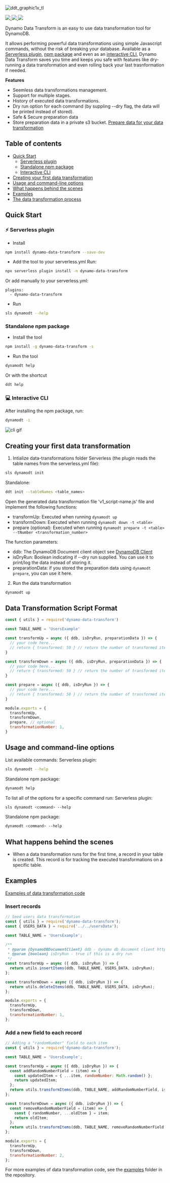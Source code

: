![ddt_graphic1x_tl](https://user-images.githubusercontent.com/101042972/172161782-f4a3e15c-fdf2-42f1-a14d-434b109e7d2a.png)
<p>
  <a href="https://www.jit.io/jit-open-source-gitleaks?utm_source=github&utm_medium=badge&utm_campaign=dynamoDataTransform&utm_id=oss">
    <img src="https://img.shields.io/badge/Secured%20by-Jit-B8287F?style=?style=plastic" /> 
  <a href="https://www.serverless.com">
    <img src="http://public.serverless.com/badges/v3.svg">
  </a>
  <a href="[https://www.serverless.com](https://www.npmjs.com/package/dynamo-data-transform)">
    <img src="https://img.shields.io/npm/dw/dynamo-data-transform">
  </a>
</p>
  
  

Dynamo Data Transform is an easy to use data transformation tool for DynamoDB.

It allows performing powerful data transformations using simple Javascript commands, without the risk of breaking your database.
Available as a [Serverless plugin](#serverless-plugin), [npm package](#standalone-npm-package) and even as an [interactive CLI](#interactive-cli), Dynamo Data Transform saves you time and keeps you safe with features like dry-running a data transformation and even rolling back your last trasnformation if needed.

**Features**

- Seemless data transformations management.
- Support for multiple stages.
- History of executed data transformations.
- Dry run option for each command (by suppling --dry flag, the data will be printed instead of stored).
- Safe & Secure preparation data
- Store preparation data in a private s3 bucket. [Prepare data for your data transformation](#usage-and-command-line-options)

## Table of contents

- [Quick Start](#quick-start)
  - [Serverless plugin](#-Serverless-plugin)
  - [Standalone npm package](#standalone-npm-package)
  - [Interactive CLI](#-interactive-cli)
- [Creating your first data transformation](#creating-your-first-data-transformation)
- [Usage and command-line options](#usage-and-command-line-options)
- [What happens behind the scenes](#what-happens-behind-the-scenes)
- [Examples](#examples)
- [The data transformation process](https://github.com/jitsecurity/dynamo-data-transform/blob/main/docs/zero_downtime_data_transformation_process.md)

## Quick Start
### ⚡ Serverless plugin
- Install
```bash
npm install dynamo-data-transform --save-dev
```
- Add the tool to your serverless.yml
Run:
```bash
npx serverless plugin install -n dynamo-data-transform
```
Or add manually to your serverless.yml:
```YML
plugins:
  - dynamo-data-transform
```
- Run
```bash
sls dynamodt --help
```

### Standalone npm package
- Install the tool
```bash
npm install -g dynamo-data-transform -s
```
- Run the tool
```bash
dynamodt help
```
Or with the shortcut
```bash
ddt help
```
### 💻 Interactive CLI
After installing the npm package, run:
```bash
dynamodt -i
```
![cli gif](https://user-images.githubusercontent.com/35347793/172045910-d511e735-2d31-4713-bb64-5f55a900941c.gif)



## Creating your first data transformation
1. Intialize data-transformations folder
Serverless (the plugin reads the table names from the serverless.yml file):
```bash
sls dynamodt init
```
Standalone:
```bash
ddt init --tableNames <table_names>
```

Open the generated data transformation file 'v1_script-name.js' file and implement the following functions:
  - transformUp: Executed when running `dynamodt up`
  - transformDown: Executed when running `dynamodt down -t <table>`
  - prepare (optional): Executed when running `dynamodt prepare -t <table> --tNumber <transformation_number>`

The function parameters:
  - ddb: The DynamoDB Document client object see [DynamoDB Client](https://docs.aws.amazon.com/AWSJavaScriptSDK/v3/latest/clients/client-dynamodb)
  - isDryRun: Boolean indicating if --dry run supplied. You can use it to print/log the data instead of storing it.
  - preparationData: if you stored the preparation data using `dynamodt prepare`, you can use it here.

2. Run the data transformation
```bash
dynamodt up
```


## Data Transformation Script Format
```js
const { utils } = require('dynamo-data-transform')

const TABLE_NAME = 'UsersExample'

const transformUp = async ({ ddb, isDryRun, preparationData }) => {
  // your code here... 
  // return { transformed: 50 } // return the number of transformed items
}

const transformDown = async ({ ddb, isDryRun, preparationData }) => {
  // your code here...
  // return { transformed: 50 } // return the number of transformed items
}

const prepare = async ({ ddb, isDryRun }) => {
  // your code here...
  // return { transformed: 50 } // return the number of transformed items
}

module.exports = {
  transformUp,
  transformDown,
  prepare, // optional
  transformationNumber: 1,
}
```



## Usage and command-line options

List available commands:
Serverless plugin:
```bash
sls dynamodt --help
```
Standalone npm package:
```bash
dynamodt help
```


To list all of the options for a specific command run:
Serverless plugin:
```bash
sls dynamodt <command> --help
```

Standalone npm package:
```bash
dynamodt <command> --help
```

## What happens behind the scenes
- When a data transformation runs for the first time, a record in your table is created. This record is for tracking the executed transformations on a specific table.



## Examples
[Examples of data transformation code](https://github.com/jitsecurity/dynamo-data-transform/tree/main/examples/serverless-localstack/data-transformations/UsersExample)


### Insert records

```js
// Seed users data transformation
const { utils } = require('dynamo-data-transform');
const { USERS_DATA } = require('../../usersData');

const TABLE_NAME = 'UsersExample';

/**
 * @param {DynamoDBDocumentClient} ddb - dynamo db document client https://docs.aws.amazon.com/AWSJavaScriptSDK/v3/latest/clients/client-dynamodb
 * @param {boolean} isDryRun - true if this is a dry run
 */
const transformUp = async ({ ddb, isDryRun }) => {
  return utils.insertItems(ddb, TABLE_NAME, USERS_DATA, isDryRun);
};

const transformDown = async ({ ddb, isDryRun }) => {
  return utils.deleteItems(ddb, TABLE_NAME, USERS_DATA, isDryRun);
};

module.exports = {
  transformUp,
  transformDown,
  transformationNumber: 1,
};
```

### Add a new field to each record
```js
// Adding a "randomNumber" field to each item
const { utils } = require('dynamo-data-transform');

const TABLE_NAME = 'UsersExample';

const transformUp = async ({ ddb, isDryRun }) => {
  const addRandomNumberField = (item) => {
    const updatedItem = { ...item, randomNumber: Math.random() };
    return updatedItem;
  };
  return utils.transformItems(ddb, TABLE_NAME, addRandomNumberField, isDryRun);
};

const transformDown = async ({ ddb, isDryRun }) => {
  const removeRandomNumberField = (item) => {
    const { randomNumber, ...oldItem } = item;
    return oldItem;
  };
  return utils.transformItems(ddb, TABLE_NAME, removeRandomNumberField, isDryRun);
};

module.exports = {
  transformUp,
  transformDown,
  transformationNumber: 2,
};
```

For more examples of data transformation code, see the [examples](https://github.com/jitsecurity/dynamo-data-transform/tree/main/examples/serverless-localstack/data-transformations/UsersExample) folder in the repository.

